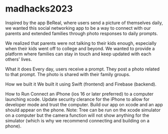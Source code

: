 # madhacks2023

Inspired by the app BeReal, where users send a picture of themselves daily, we wanted this social networking app to be a way to connect with our parents and extended families through photo responses to daily prompts.

We realized that parents were not talking to their kids enough, especially when their kids went off to college and beyond. We wanted to provide a platform where families can stay in touch and keep updated with each others' lives.

What it does
Every day, users receive a prompt. They post a photo related to that prompt. The photo is shared with their family groups.

How we built it
We built it using Swift (frontend) and Firebase (backend).

How to Run
Connect an iPhone (ios 16 or later preferred) to a computer launching xcode. Update security clerance for the iPhone to allow for developer mode and trust the computer. Build our app on xcode and an app should appear on the phone. 
Note: Tree can be run on the xcode simulator on a computer but the camera function will not show anything for the simulator (which is why we recommend connecting and building on a phone). 


